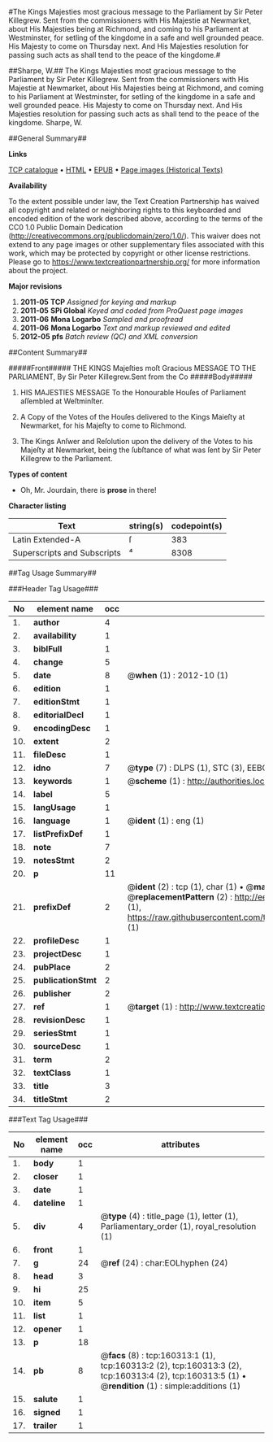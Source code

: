 #The Kings Majesties most gracious message to the Parliament by Sir Peter Killegrew. Sent from the commissioners with His Majestie at Newmarket, about His Majesties being at Richmond, and coming to his Parliament at Westminster, for setling of the kingdome in a safe and well grounded peace.  His Majesty to come on Thursday next. And His Majesties resolution for passing such acts as shall tend to the peace of the kingdome.#

##Sharpe, W.##
The Kings Majesties most gracious message to the Parliament by Sir Peter Killegrew. Sent from the commissioners with His Majestie at Newmarket, about His Majesties being at Richmond, and coming to his Parliament at Westminster, for setling of the kingdome in a safe and well grounded peace.  His Majesty to come on Thursday next. And His Majesties resolution for passing such acts as shall tend to the peace of the kingdome.
Sharpe, W.

##General Summary##

**Links**

[TCP catalogue](http://www.ota.ox.ac.uk/tcp/)  • 
[HTML](http://tei.it.ox.ac.uk/tcp/Texts-HTML/free/A93/A93045.html)  • 
[EPUB](http://tei.it.ox.ac.uk/tcp/Texts-EPUB/free/A93/A93045.epub) • 
[Page images (Historical Texts)](https://historicaltexts.jisc.ac.uk/eebo-99862105e)

**Availability**

To the extent possible under law, the Text Creation Partnership has waived all copyright and related or neighboring rights to this keyboarded and encoded edition of the work described above, according to the terms of the CC0 1.0 Public Domain Dedication (http://creativecommons.org/publicdomain/zero/1.0/). This waiver does not extend to any page images or other supplementary files associated with this work, which may be protected by copyright or other license restrictions. Please go to https://www.textcreationpartnership.org/ for more information about the project.

**Major revisions**

1. __2011-05__ __TCP__ *Assigned for keying and markup*
1. __2011-05__ __SPi Global__ *Keyed and coded from ProQuest page images*
1. __2011-06__ __Mona Logarbo__ *Sampled and proofread*
1. __2011-06__ __Mona Logarbo__ *Text and markup reviewed and edited*
1. __2012-05__ __pfs__ *Batch review (QC) and XML conversion*

##Content Summary##

#####Front#####
THE KINGS Majeſties moſt Gracious MESSAGE TO THE PARLIAMENT, By Sir Peter Killegrew.Sent from the Co
#####Body#####

1. HIS MAJESTIES MESSAGE To the Honourable Houſes of Parliament aſſembled at Weſtminſter.

1. A Copy of the Votes of the Houſes delivered to the Kings Maieſty at Newmarket, for his Majeſty to come to Richmond.

1. The Kings Anſwer and Reſolution upon the delivery of the Votes to his Majeſty at Newmarket, being the ſubſtance of what was ſent by Sir Peter Killegrew to the Parliament.

**Types of content**

  * Oh, Mr. Jourdain, there is **prose** in there!

**Character listing**


|Text|string(s)|codepoint(s)|
|---|---|---|
|Latin Extended-A|ſ|383|
|Superscripts             and Subscripts|⁴|8308|

##Tag Usage Summary##

###Header Tag Usage###

|No|element name|occ|attributes|
|---|---|---|---|
|1.|__author__|4||
|2.|__availability__|1||
|3.|__biblFull__|1||
|4.|__change__|5||
|5.|__date__|8| @__when__ (1) : 2012-10 (1)|
|6.|__edition__|1||
|7.|__editionStmt__|1||
|8.|__editorialDecl__|1||
|9.|__encodingDesc__|1||
|10.|__extent__|2||
|11.|__fileDesc__|1||
|12.|__idno__|7| @__type__ (7) : DLPS (1), STC (3), EEBO-CITATION (1), PROQUEST (1), VID (1)|
|13.|__keywords__|1| @__scheme__ (1) : http://authorities.loc.gov/ (1)|
|14.|__label__|5||
|15.|__langUsage__|1||
|16.|__language__|1| @__ident__ (1) : eng (1)|
|17.|__listPrefixDef__|1||
|18.|__note__|7||
|19.|__notesStmt__|2||
|20.|__p__|11||
|21.|__prefixDef__|2| @__ident__ (2) : tcp (1), char (1)  •  @__matchPattern__ (2) : ([0-9\-]+):([0-9IVX]+) (1), (.+) (1)  •  @__replacementPattern__ (2) : http://eebo.chadwyck.com/downloadtiff?vid=$1&page=$2 (1), https://raw.githubusercontent.com/textcreationpartnership/Texts/master/tcpchars.xml#$1 (1)|
|22.|__profileDesc__|1||
|23.|__projectDesc__|1||
|24.|__pubPlace__|2||
|25.|__publicationStmt__|2||
|26.|__publisher__|2||
|27.|__ref__|1| @__target__ (1) : http://www.textcreationpartnership.org/docs/. (1)|
|28.|__revisionDesc__|1||
|29.|__seriesStmt__|1||
|30.|__sourceDesc__|1||
|31.|__term__|2||
|32.|__textClass__|1||
|33.|__title__|3||
|34.|__titleStmt__|2||


###Text Tag Usage###

|No|element name|occ|attributes|
|---|---|---|---|
|1.|__body__|1||
|2.|__closer__|1||
|3.|__date__|1||
|4.|__dateline__|1||
|5.|__div__|4| @__type__ (4) : title_page (1), letter (1), Parliamentary_order (1), royal_resolution (1)|
|6.|__front__|1||
|7.|__g__|24| @__ref__ (24) : char:EOLhyphen (24)|
|8.|__head__|3||
|9.|__hi__|25||
|10.|__item__|5||
|11.|__list__|1||
|12.|__opener__|1||
|13.|__p__|18||
|14.|__pb__|8| @__facs__ (8) : tcp:160313:1 (1), tcp:160313:2 (2), tcp:160313:3 (2), tcp:160313:4 (2), tcp:160313:5 (1)  •  @__rendition__ (1) : simple:additions (1)|
|15.|__salute__|1||
|16.|__signed__|1||
|17.|__trailer__|1||
